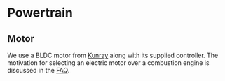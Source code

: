 # Powertrain

## Motor

We use a BLDC motor from [Kunray](https://kunraymotors.com/motor-electrico-bldc/) along with its supplied controller. The motivation for selecting an electric motor over a combustion engine is discussed in the [FAQ](/docs/faq.md#motor-choice).

